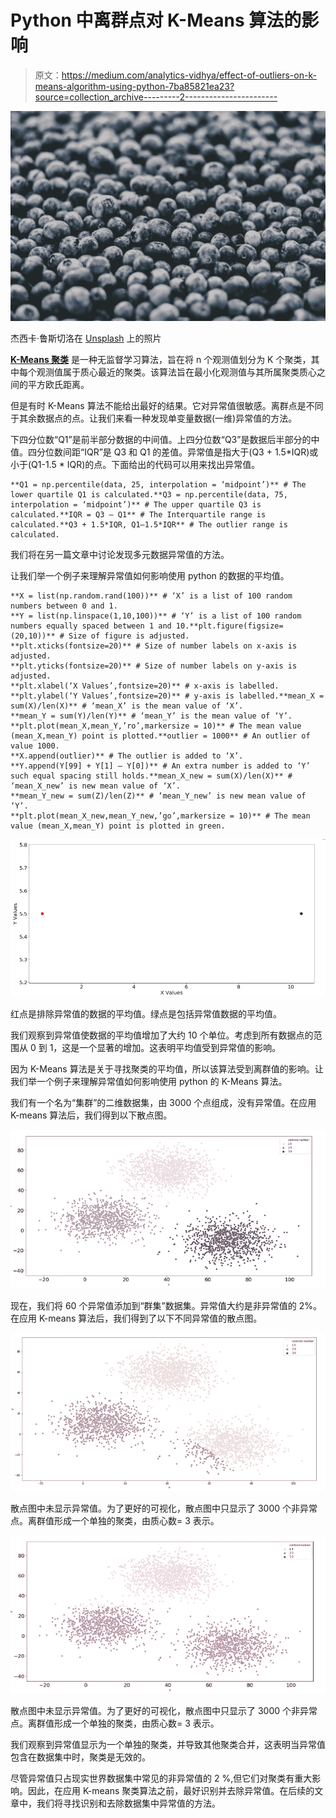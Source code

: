 # Python 中离群点对 K-Means 算法的影响

> 原文：<https://medium.com/analytics-vidhya/effect-of-outliers-on-k-means-algorithm-using-python-7ba85821ea23?source=collection_archive---------2----------------------->

![](img/57e33bedeec530bb91f3412b98d2d126.png)

杰西卡·鲁斯切洛在 [Unsplash](https://unsplash.com?utm_source=medium&utm_medium=referral) 上的照片

[**K-Means 聚类**](/@joel_34096/k-means-clustering-using-python-from-scratch-7ccdace7789) 是一种无监督学习算法，旨在将 n 个观测值划分为 K 个聚类，其中每个观测值属于质心最近的聚类。该算法旨在最小化观测值与其所属聚类质心之间的平方欧氏距离。

但是有时 K-Means 算法不能给出最好的结果。它对异常值很敏感。离群点是不同于其余数据点的点。让我们来看一种发现单变量数据(一维)异常值的方法。

下四分位数“Q1”是前半部分数据的中间值。上四分位数“Q3”是数据后半部分的中值。四分位数间距“IQR”是 Q3 和 Q1 的差值。异常值是指大于(Q3 + 1.5*IQR)或小于(Q1-1.5 * IQR)的点。下面给出的代码可以用来找出异常值。

```
**Q1 = np.percentile(data, 25, interpolation = ‘midpoint’)** # The lower quartile Q1 is calculated.**Q3 = np.percentile(data, 75, interpolation = ‘midpoint’)** # The upper quartile Q3 is calculated.**IQR = Q3 — Q1** # The Interquartile range is calculated.**Q3 + 1.5*IQR, Q1–1.5*IQR** # The outlier range is calculated.
```

我们将在另一篇文章中讨论发现多元数据异常值的方法。

让我们举一个例子来理解异常值如何影响使用 python 的数据的平均值。

```
**X = list(np.random.rand(100))** # ‘X’ is a list of 100 random numbers between 0 and 1.
**Y = list(np.linspace(1,10,100))** # ‘Y’ is a list of 100 random numbers equally spaced between 1 and 10.**plt.figure(figsize=(20,10))** # Size of figure is adjusted.
**plt.xticks(fontsize=20)** # Size of number labels on x-axis is adjusted.
**plt.yticks(fontsize=20)** # Size of number labels on y-axis is adjusted.
**plt.xlabel(‘X Values’,fontsize=20)** # x-axis is labelled.
**plt.ylabel(‘Y Values’,fontsize=20)** # y-axis is labelled.**mean_X = sum(X)/len(X)** # ‘mean_X’ is the mean value of ‘X’.
**mean_Y = sum(Y)/len(Y)** # ‘mean_Y’ is the mean value of ‘Y’.
**plt.plot(mean_X,mean_Y,’ro’,markersize = 10)** # The mean value (mean_X,mean_Y) point is plotted.**outlier = 1000** # An outlier of value 1000.
**X.append(outlier)** # The outlier is added to ‘X’.
**Y.append(Y[99] + Y[1] — Y[0])** # An extra number is added to ‘Y’ such equal spacing still holds.**mean_X_new = sum(X)/len(X)** # ‘mean_X_new’ is new mean value of ‘X’.
**mean_Y_new = sum(Z)/len(Z)** # ‘mean_Y_new’ is new mean value of ‘Y’.
**plt.plot(mean_X_new,mean_Y_new,’go’,markersize = 10)** # The mean value (mean_X,mean_Y) point is plotted in green.
```

![](img/953e4f18b781011cff3c5dcd48c8d27d.png)

红点是排除异常值的数据的平均值。绿点是包括异常值数据的平均值。

我们观察到异常值使数据的平均值增加了大约 10 个单位。考虑到所有数据点的范围从 0 到 1，这是一个显著的增加。这表明平均值受到异常值的影响。

因为 K-Means 算法是关于寻找聚类的平均值，所以该算法受到离群值的影响。让我们举一个例子来理解异常值如何影响使用 python 的 K-Means 算法。

我们有一个名为“集群”的二维数据集，由 3000 个点组成，没有异常值。在应用 K-means 算法后，我们得到以下散点图。

![](img/0071ff3bcec9701e7affe49309985448.png)

现在，我们将 60 个异常值添加到“群集”数据集。异常值大约是非异常值的 2%。在应用 K-means 算法后，我们得到了以下不同异常值的散点图。

![](img/9662e5c237beeaa72463ecd66f8d3a4a.png)

散点图中未显示异常值。为了更好的可视化，散点图中只显示了 3000 个非异常点。离群值形成一个单独的聚类，由质心数= 3 表示。

![](img/3bdbf23f650971376d0455574745387c.png)

散点图中未显示异常值。为了更好的可视化，散点图中只显示了 3000 个非异常点。离群值形成一个单独的聚类，由质心数= 3 表示。

我们观察到异常值显示为一个单独的聚类，并导致其他聚类合并，这表明当异常值包含在数据集中时，聚类是无效的。

尽管异常值只占现实世界数据集中常见的非异常值的 2 %,但它们对聚类有重大影响。因此，在应用 K-means 聚类算法之前，最好识别并去除异常值。在后续的文章中，我们将寻找识别和去除数据集中异常值的方法。
